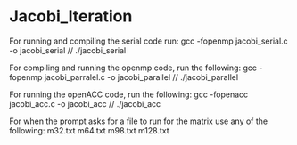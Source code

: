 # Jacobi_Iteration

For running and compiling the serial code run:
gcc -fopenmp jacobi_serial.c -o jacobi_serial //
./jacobi_serial


For compiling and running the openmp code, run the following:
gcc -fopenmp jacobi_parralel.c -o jacobi_parallel //
./jacobi_parallel

For running the openACC code, run the following:
gcc -fopenacc jacobi_acc.c -o jacobi_acc //
./jacobi_acc

For when the prompt asks for a file to run for the matrix use any of the following:
m32.txt
m64.txt
m98.txt
m128.txt

